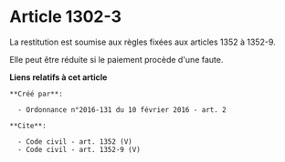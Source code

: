 # Article 1302-3

La restitution est soumise aux règles fixées aux articles 1352 à 1352-9.

Elle peut être réduite si le paiement procède d'une faute.

**Liens relatifs à cet article**

	**Créé par**:

	  - Ordonnance n°2016-131 du 10 février 2016 - art. 2

	**Cite**:

	  - Code civil - art. 1352 (V)
	  - Code civil - art. 1352-9 (V)

